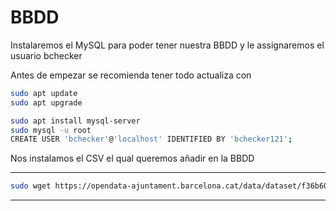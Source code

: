 
# BBDD

Instalaremos el MySQL para poder tener nuestra BBDD y le assignaremos el usuario bchecker

Antes de empezar se recomienda tener todo actualiza con
```bash
sudo apt update
sudo apt upgrade
```


```bash
sudo apt install mysql-server
sudo mysql -u root
CREATE USER 'bchecker'@'localhost' IDENTIFIED BY 'bchecker121';

```

Nos instalamos el CSV el qual queremos añadir en la BBDD 

---
```bash
sudo wget https://opendata-ajuntament.barcelona.cat/data/dataset/f36b60f2-9541-4d08-b0f9-b0a9313fab3d/resource/29d9ff10-6892-4f16-9012-d5c4997857e7/download
```
---
